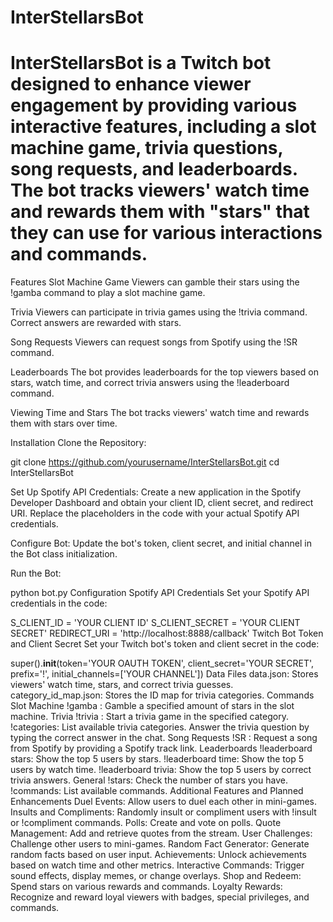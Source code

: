 # InterStellarsBot
# InterStellarsBot is a Twitch bot designed to enhance viewer engagement by providing various interactive features, including a slot machine game, trivia questions, song requests, and leaderboards. The bot tracks viewers' watch time and rewards them with "stars" that they can use for various interactions and commands.

Features
Slot Machine Game
Viewers can gamble their stars using the !gamba command to play a slot machine game.

Trivia
Viewers can participate in trivia games using the !trivia command. Correct answers are rewarded with stars.

Song Requests
Viewers can request songs from Spotify using the !SR command.

Leaderboards
The bot provides leaderboards for the top viewers based on stars, watch time, and correct trivia answers using the !leaderboard command.

Viewing Time and Stars
The bot tracks viewers' watch time and rewards them with stars over time.

Installation
Clone the Repository:

git clone https://github.com/yourusername/InterStellarsBot.git
cd InterStellarsBot

Set Up Spotify API Credentials:
Create a new application in the Spotify Developer Dashboard and obtain your client ID, client secret, and redirect URI. Replace the placeholders in the code with your actual Spotify API credentials.

Configure Bot:
Update the bot's token, client secret, and initial channel in the Bot class initialization.

Run the Bot:

python bot.py
Configuration
Spotify API Credentials
Set your Spotify API credentials in the code:

S_CLIENT_ID = 'YOUR CLIENT ID'
S_CLIENT_SECRET = 'YOUR CLIENT SECRET'
REDIRECT_URI = 'http://localhost:8888/callback'
Twitch Bot Token and Client Secret
Set your Twitch bot's token and client secret in the code:

super().__init__(token='YOUR OAUTH TOKEN', client_secret='YOUR SECRET', prefix='!', initial_channels=['YOUR CHANNEL'])
Data Files
data.json: Stores viewers' watch time, stars, and correct trivia guesses.
category_id_map.json: Stores the ID map for trivia categories.
Commands
Slot Machine
!gamba <amount>: Gamble a specified amount of stars in the slot machine.
Trivia
!trivia <category>: Start a trivia game in the specified category.
!categories: List available trivia categories.
Answer the trivia question by typing the correct answer in the chat.
Song Requests
!SR <Spotify link>: Request a song from Spotify by providing a Spotify track link.
Leaderboards
!leaderboard stars: Show the top 5 users by stars.
!leaderboard time: Show the top 5 users by watch time.
!leaderboard trivia: Show the top 5 users by correct trivia answers.
General
!stars: Check the number of stars you have.
!commands: List available commands.
Additional Features and Planned Enhancements
Duel Events: Allow users to duel each other in mini-games.
Insults and Compliments: Randomly insult or compliment users with !insult or !compliment commands.
Polls: Create and vote on polls.
Quote Management: Add and retrieve quotes from the stream.
User Challenges: Challenge other users to mini-games.
Random Fact Generator: Generate random facts based on user input.
Achievements: Unlock achievements based on watch time and other metrics.
Interactive Commands: Trigger sound effects, display memes, or change overlays.
Shop and Redeem: Spend stars on various rewards and commands.
Loyalty Rewards: Recognize and reward loyal viewers with badges, special privileges, and commands.
